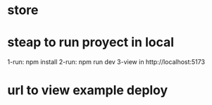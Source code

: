 # store
# steap to run proyect in local
1-run: npm install
2-run: npm run dev
3-view in http://localhost:5173

# url to view example deploy
